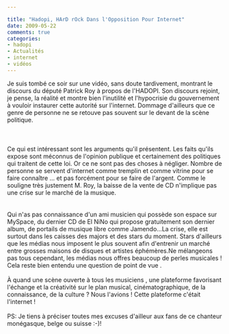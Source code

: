```yaml
---

title: "Hadopi, HArD rOck Dans l'Opposition Pour Internet"
date: 2009-05-22
comments: true
categories:
- hadopi
- Actualités
- internet
- vidéos
---
```


<div class='post'>
    Je suis tombé ce soir sur une vidéo, sans doute tardivement, montrant le discours du député Patrick Roy à propos de
    l'HADOPI. Son discours rejoint, je pense, la réalité et montre bien l'inutilité et l'hypocrisie du gouvernement à
    vouloir instaurer cette autorité sur l'internet. Dommage d'ailleurs que ce genre de personne ne se retouve pas
    souvent sur le devant de la scène politique.<br /><br /><object width="425" height="344"
        data="http://www.youtube.com/v/Sp6XYKhwSOc&amp;hl=fr&amp;fs=1&amp;rel=0" type="application/x-shockwave-flash">
        <param name="allowFullScreen" value="true" />
        <param name="allowscriptaccess" value="always" />
        <param name="src" value="http://www.youtube.com/v/Sp6XYKhwSOc&amp;hl=fr&amp;fs=1&amp;rel=0" />
        <param name="allowfullscreen" value="true" />
    </object><br /><br />Ce qui est intéressant sont les arguments qu'il présentent. Les faits qu'ils expose sont
    méconnus de l'opinion publique et certainement des politiques qui traitent de cette loi. Or ce ne sont pas des
    choses à négliger. Nombre de personne se servent d'internet comme tremplin et comme vitrine pour se faire connaître
    ... et pas forcément pour se faire de l'argent. Comme le souligne très justement M. Roy, la baisse de la vente de CD
    n'implique pas une crise sur le marché de la musique.<br /><object width="425" height="344"
        data="http://www.youtube.com/v/OnyldzYgyI0&amp;hl=fr&amp;fs=1&amp;rel=0" type="application/x-shockwave-flash">
        <param name="allowFullScreen" value="true" />
        <param name="allowscriptaccess" value="always" />
        <param name="src" value="http://www.youtube.com/v/OnyldzYgyI0&amp;hl=fr&amp;fs=1&amp;rel=0" />
        <param name="allowfullscreen" value="true" />
    </object><br /><br />Qui n'as pas connaissance d'un ami musicien qui possède son espace sur MySpace, du dernier CD
    de El NiNo qui propose gratuitement son dernier album, de portails de musique libre comme Jamendo...La crise, elle
    est surtout dans les caisses des majors et des stars du moment. Stars d'ailleurs que les médias nous imposent le
    plus souvent afin d'entrenir un marché entre grosses maisons de disques et artistes éphémères.Ne mélangeons pas tous
    cependant, les médias nous offres beaucoup de perles musicales ! Cela reste bien entendu une question de point de
    vue .<br /><br />À quand une scène ouverte à tous les musiciens , une plateforme favorisant l'échange et la
    créativité sur le plan musical, cinématographique, de la connaissance, de la culture ? Nous l'avions ! Cette
    plateforme c'était l'internet !<br /><br />PS: Je tiens à préciser toutes mes excuses d'ailleur aux fans de ce
    chanteur monégasque, belge ou suisse :-)!</div>